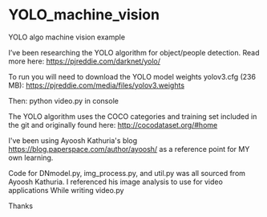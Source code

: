 # YOLO_machine_vision
YOLO algo machine vision example

I’ve been researching the YOLO algorithm for object/people detection. Read more here: https://pjreddie.com/darknet/yolo/


To run you will need to download the YOLO model weights yolov3.cfg (236 MB): https://pjreddie.com/media/files/yolov3.weights

Then: python video.py in console 

The YOLO algorithm uses the COCO categories and training set included in the git and originally found here: http://cocodataset.org/#home

I've been using Ayoosh Kathuria's blog https://blog.paperspace.com/author/ayoosh/ as a reference point for MY own learning. 

Code for DNmodel.py, img_process.py, and util.py was all sourced from Ayoosh Kathuria. I referenced his image analysis to use for video applications While writing video.py

Thanks
